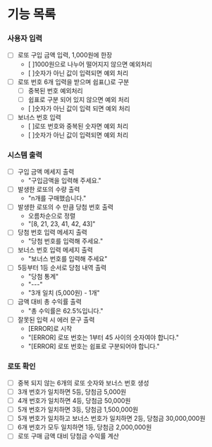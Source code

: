 # 기능 목록
### 사용자 입력
- [ ] 로또 구입 금액 입력, 1,000원에 한장
  - [ ]1000원으로 나누어 떨어지지 않으면 예외처리
  - [ ]숫자가 아닌 값이 입력되면 예외 처리
- [ ] 로또 번호 6개 입력을 받으며 쉽표(,)로 구분
  - [ ] 중복된 번호 예외처리
  - [ ] 쉽표로 구분 되어 있지 않으면 예외 처리
  - [ ]숫자가 아닌 값이 입력 되면 예외 처리
- [ ] 보너스 번호 입력
  - [ ]로또 번호와 중복된 숫자면 예외 처리
  - [ ]숫자가 아닌 값이 입력되면 예외 처리

### 시스템 출력
- [ ] 구입 금액 메세지 출력
  - "구입금액을 입력해 주세요."
- [ ] 발생한 로또의 수량 출력
  - "n개를 구매했습니다."
- [ ] 발생한 로또의 수 만큼 당첨 번호 출력
  - 오름차순으로 정렬 
  - "[8, 21, 23, 41, 42, 43]"
- [ ] 당첨 번호 입력 메세지 출력
  - "당첨 번호를 입력해 주세요."
- [ ] 보너스 번호 입력 메세지 출력
  - "보너스 번호를 입력해 주세요"
- [ ] 5등부터 1등 순서로 당첨 내역 출력
  - "당첨 통계"
  - "---"
  - "3개 일치 (5,000원) - 1개"
- [ ] 금액 대비 총 수익률 출력
  - "총 수익률은 62.5%입니다."
- [ ] 잘못된 입력 시 에러 문구 출력
  - [ERROR]로 시작
  - "[ERROR] 로또 번호는 1부터 45 사이의 숫자여야 합니다."
  - "[ERROR] 로또 번호는 쉽표로 구분되어야 합니다."

### 로또 확인
- [ ] 중복 되지 않는 6개의 로또 숫자와 보너스 번호 생성
- [ ] 3개 번호가 일치하면 5등, 당첨금 5,000원
- [ ] 4개 번호가 일치하면 4등, 당첨금 50,000원
- [ ] 5개 번호가 일치하면 3등, 당첨금 1,500,000원
- [ ] 5개 번호가 일치하고 보너스 번호가 일치하면 2등, 당첨금 30,000,000원
- [ ] 6개 번호가 모두 일치하면 1등, 당첨금 2,000,000원
- [ ] 로또 구매 금액 대비 당첨금 수익률 계산